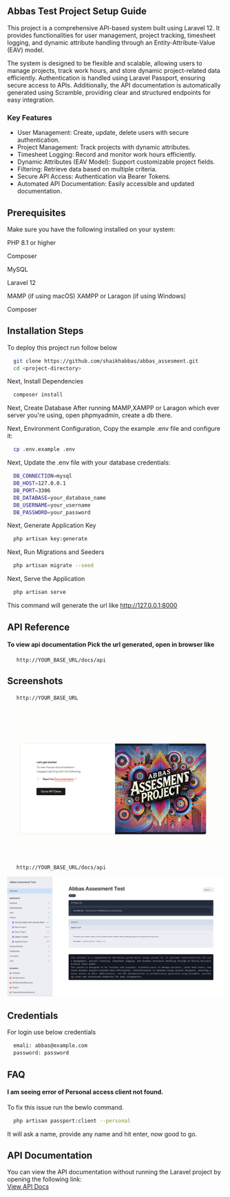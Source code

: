 ## Abbas Test Project Setup Guide

This project is a comprehensive API-based system built using Laravel 12. It provides functionalities for user management, project tracking, timesheet logging, and dynamic attribute handling through an Entity-Attribute-Value (EAV) model.

The system is designed to be flexible and scalable, allowing users to manage projects, track work hours, and store dynamic project-related data efficiently. Authentication is handled using Laravel Passport, ensuring secure access to APIs. Additionally, the API documentation is automatically generated using Scramble, providing clear and structured endpoints for easy integration.

### Key Features

- User Management: Create, update, delete users with secure authentication.
- Project Management: Track projects with dynamic attributes.
- Timesheet Logging: Record and monitor work hours efficiently.
- Dynamic Attributes (EAV Model): Support customizable project fields.
- Filtering: Retrieve data based on multiple criteria.
- Secure API Access: Authentication via Bearer Tokens.
- Automated API Documentation: Easily accessible and updated documentation.

## Prerequisites

Make sure you have the following installed on your system:

PHP 8.1 or higher

Composer

MySQL

Laravel 12

MAMP (if using macOS)
XAMPP or Laragon (if using Windows)

Composer

## Installation Steps

To deploy this project run follow below

```bash
  git clone https://github.com/shaikhabbas/abbas_assesment.git
  cd <project-directory>
```
Next,
Install Dependencies

```bash
  composer install
```

Next, Create Database After running MAMP,XAMPP or Laragon which ever server you're using, open phpmyadmin, create a db there.

Next, Environment Configuration, Copy the example .env file and configure it:

```bash
  cp .env.example .env
```

Next, Update the .env file with your database credentials:

```bash
  DB_CONNECTION=mysql
  DB_HOST=127.0.0.1
  DB_PORT=3306
  DB_DATABASE=your_database_name
  DB_USERNAME=your_username
  DB_PASSWORD=your_password
```
Next, Generate Application Key

```bash
  php artisan key:generate
```

Next, Run Migrations and Seeders

```bash
  php artisan migrate --seed
```

Next, Serve the Application
```bash
  php artisan serve
```

This command will generate the url like http://127.0.0.1:8000


## API Reference

#### To view api documentation Pick the url generated, open in browser like 


```http
   http://YOUR_BASE_URL/docs/api
```


## Screenshots

```http
   http://YOUR_BASE_URL
```
![App Screenshot](/public/home-2.png)

```http
   http://YOUR_BASE_URL/docs/api
```
![App Screenshot](/public/api.png)


## Credentials

For login use below credentials

```bash
  emali: abbas@example.com
  password: password
```


## FAQ

#### I am seeing error of Personal access client not found. 

To fix this issue run the bewlo command.
```bash
  php artisan passport:client --personal
```
It will ask a name, provide any name and hit enter, now good to go. 


## API Documentation

You can view the API documentation without running the Laravel project by opening the following link:  
[View API Docs](https://shaikhabbas.github.io/abbas_assesment/Api_Doc.html#/)





